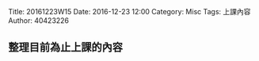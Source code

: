 Title: 20161223W15
Date: 2016-12-23 12:00
Category: Misc
Tags: 上課內容
Author: 40423226

<h2>整理目前為止上課的內容</h2>
